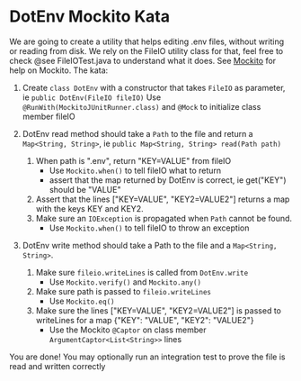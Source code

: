 # DotEnv Mockito Kata

We are going to create a utility that helps editing .env files, without writing or reading from disk.
We rely on the FileIO utility class for that, feel free to check @see FileIOTest.java to understand what it does.
See [Mockito](http://static.javadoc.io/org.mockito/mockito-core/2.18.3/org/mockito/Mockito.html#1) for help on Mockito.
The kata:

1. Create ```class DotEnv``` with a constructor that takes ```FileIO``` as parameter, 
		ie ```public DotEnv(FileIO fileIO)```
		Use ```@RunWith(MockitoJUnitRunner.class)``` and ```@Mock``` to initialize class member fileIO

2. DotEnv read method should take a ```Path``` to the file and return a ```Map<String, String>```, 
		ie ```public Map<String, String> read(Path path)```
	1. When path is ".env", return "KEY=VALUE" from fileIO
 		- Use ```Mockito.when()``` to tell fileIO what to return
 		- assert that the map returned by DotEnv is correct, ie get("KEY") should be "VALUE"
  	2. Assert that the lines ["KEY=VALUE", "KEY2=VALUE2"] returns a map with the keys KEY and KEY2.
	3. Make sure an ```IOException``` is propagated when ```Path``` cannot be found.
		- Use ```Mockito.when()``` to tell fileIO to throw an exception
 
3. DotEnv write method should take a Path to the file and a ```Map<String, String>```.
	1. Make sure ```fileio.writeLines``` is called from ```DotEnv.write```
		- Use ```Mockito.verify()``` and ```Mockito.any()```
	2. Make sure path is passed to ```fileio.writeLines```
 		- Use ```Mockito.eq()```
	3. Make sure the lines ["KEY=VALUE", "KEY2=VALUE2"] is passed to writeLines for a map {"KEY": "VALUE", "KEY2": "VALUE2"}
 		- Use the Mockito ```@Captor``` on class member ```ArgumentCaptor<List<String>>``` lines

You are done! You may optionally run an integration test to prove the file is read and written correctly

